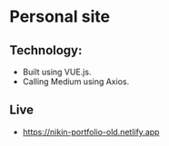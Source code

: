 # Personal site
## Technology:
- Built using VUE.js.
- Calling Medium using Axios.
## Live
- https://nikin-portfolio-old.netlify.app
